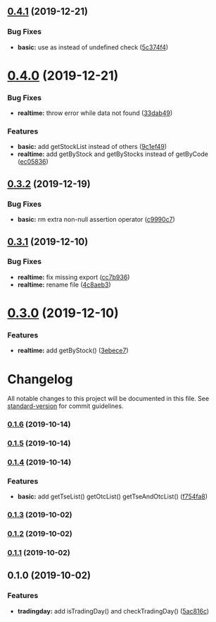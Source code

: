 ## [0.4.1](https://github.com/bigtongue5566/twstockjs/compare/v0.4.0...v0.4.1) (2019-12-21)


### Bug Fixes

* **basic:** use as instead of undefined check ([5c374f4](https://github.com/bigtongue5566/twstockjs/commit/5c374f459dea7e68a24f0aa3e69ba57165279705))

# [0.4.0](https://github.com/bigtongue5566/twstockjs/compare/v0.3.2...v0.4.0) (2019-12-21)


### Bug Fixes

* **realtime:** throw error while data not found ([33dab49](https://github.com/bigtongue5566/twstockjs/commit/33dab4909eb0c14fd296839f7578851021b1a2bf))


### Features

* **basic:** add getStockList instead of others ([9c1ef49](https://github.com/bigtongue5566/twstockjs/commit/9c1ef49f4d13ba9d69198ef0dc7f19400391367b))
* **realtime:** add getByStock and getByStocks instead of getByCode ([ec05836](https://github.com/bigtongue5566/twstockjs/commit/ec058362c4a4bf42a4f2c83fa1ae755b42d1f0f4))

## [0.3.2](https://github.com/bigtongue5566/twstockjs/compare/v0.3.1...v0.3.2) (2019-12-19)


### Bug Fixes

* **basic:** rm extra non-null assertion operator ([c9990c7](https://github.com/bigtongue5566/twstockjs/commit/c9990c74362e0f8ff0f52a0b6a4c9b66c7081bc4))

## [0.3.1](https://github.com/bigtongue5566/twstockjs/compare/v0.3.0...v0.3.1) (2019-12-10)


### Bug Fixes

* **realtime:** fix missing export ([cc7b936](https://github.com/bigtongue5566/twstockjs/commit/cc7b936ef5624454bdd6a48cb9dbcf0d22640c61))
* **realtime:** rename file ([4c8aeb3](https://github.com/bigtongue5566/twstockjs/commit/4c8aeb35e209eb7c668302ea6e22a54ba13db7a8))

# [0.3.0](https://github.com/bigtongue5566/twstockjs/compare/v0.2.0...v0.3.0) (2019-12-10)


### Features

* **realtime:** add getByStock() ([3ebece7](https://github.com/bigtongue5566/twstockjs/commit/3ebece707e131cd67e45339cb13eab4e8f46e615))

# Changelog

All notable changes to this project will be documented in this file. See [standard-version](https://github.com/conventional-changelog/standard-version) for commit guidelines.

### [0.1.6](https://github.com/bigtongue5566/twstockjs/compare/v0.1.5...v0.1.6) (2019-10-14)

### [0.1.5](https://github.com/bigtongue5566/twstockjs/compare/v0.1.4...v0.1.5) (2019-10-14)

### [0.1.4](https://github.com/bigtongue5566/twstockjs/compare/v0.1.3...v0.1.4) (2019-10-14)


### Features

* **basic:** add getTseList() getOtcList() getTseAndOtcList() ([f754fa8](https://github.com/bigtongue5566/twstockjs/commit/f754fa8))

### [0.1.3](https://github.com/bigtongue5566/twstockjs/compare/v0.1.2...v0.1.3) (2019-10-02)

### [0.1.2](https://github.com/bigtongue5566/twstockjs/compare/v0.1.1...v0.1.2) (2019-10-02)

### [0.1.1](https://github.com/bigtongue5566/twstockjs/compare/v0.1.0...v0.1.1) (2019-10-02)

## 0.1.0 (2019-10-02)


### Features

* **tradingday:** add isTradingDay() and checkTradingDay() ([5ac816c](https://github.com/bigtongue5566/twstockjs/commit/5ac816c))
